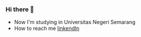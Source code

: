 ### Hi there 👋
- Now I'm studying in Universitas Negeri Semarang
- How to reach me [linkendIn](https://www.linkedin.com/in/yazid-gunawan-5419991a2/)
<!--
**yazidstark01/yazidstark01** is a ✨ _special_ ✨ repository because its `README.md` (this file) appears on your GitHub profile.

Here are some ideas to get you started:

- 🔭 I’m currently working on ...
- 🌱 I’m currently learning ...
- 👯 I’m looking to collaborate on ...
- 🤔 I’m looking for help with ...
- 💬 Ask me about ...
- 📫 How to reach me: ...
- 😄 Pronouns: ...
- ⚡ Fun fact: ...
-->
